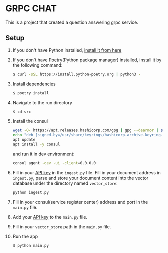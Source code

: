 # GRPC CHAT

This is a project that created a question answering grpc service.

## Setup

1. If you don't have Python installed, [install it from here](https://www.python.org/downloads/)

2. If you don't have [Poetry](https://python-poetry.org/docs/)(Python package manager) installed, install it by the following command:
   
   ```bash
   $ curl -sSL https://install.python-poetry.org | python3 -
   ```
   
3. Install dependencies 

   ```bash
   $ poetry install
   ```

4. Navigate to the run directory

   ```bash
   $ cd src
   ```

5. Install the consul

    ```bash
    wget -O- https://apt.releases.hashicorp.com/gpg | gpg --dearmor | sudo tee /usr/share/keyrings/hashicorp-archive-keyring.gpg
    echo "deb [signed-by=/usr/share/keyrings/hashicorp-archive-keyring.gpg] https://apt.releases.hashicorp.com $(lsb_release -cs) main" | sudo tee /etc/apt/sources.list.d/hashicorp.list
    apt update
    apt install -y consul
    ```

    and run it in dev environment:

    ```bash
    consul agent -dev -ui -client=0.0.0.0
    ```

6. Fill in your [API key](https://beta.openai.com/account/api-keys)  in the `ingest.py` file. Fill in your document address in `ingest.py`, parse and store your document content into the vector database under the directory named `vector_store`:
    ```bash
    python ingest.py
    ```

7. Fill in your consul(service register center) address and port in the `main.py` file.

8. Add your [API key](https://beta.openai.com/account/api-keys) to the `main.py` file.

9. Fill in your `vector_store` path in the `main.py` file.

9. Run the app

   ```bash
   $ python main.py
   ```